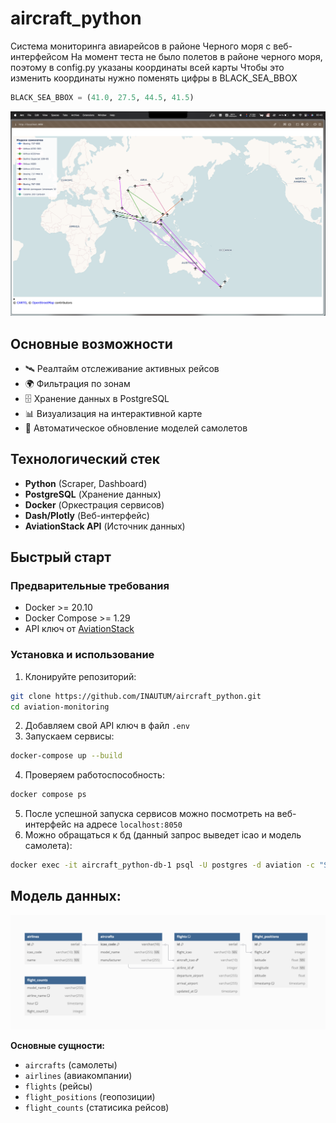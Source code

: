 # aircraft_python

Система мониторинга авиарейсов в районе Черного моря с веб-интерфейсом
На момент теста не было полетов в районе черного моря, поэтому в config.py указаны координаты всей карты
Чтобы это изменить координаты нужно поменять цифры в BLACK_SEA_BBOX
```python
BLACK_SEA_BBOX = (41.0, 27.5, 44.5, 41.5) 
```

![Dashboard Preview](photo.png)

## Основные возможности
- 🛰 Реалтайм отслеживание активных рейсов
- 🌍 Фильтрация по зонам
- 🗄 Хранение данных в PostgreSQL
- 📊 Визуализация на интерактивной карте
- 🔄 Автоматическое обновление моделей самолетов

## Технологический стек
- **Python** (Scraper, Dashboard)
- **PostgreSQL** (Хранение данных)
- **Docker** (Оркестрация сервисов)
- **Dash/Plotly** (Веб-интерфейс)
- **AviationStack API** (Источник данных)

## Быстрый старт

### Предварительные требования
- Docker >= 20.10
- Docker Compose >= 1.29
- API ключ от [AviationStack](https://aviationstack.com/)

### Установка и использование
1. Клонируйте репозиторий:
```bash
git clone https://github.com/INAUTUM/aircraft_python.git
cd aviation-monitoring
```
2. Добавляем свой API ключ в файл `.env`
3. Запускаем сервисы:
```bash
docker-compose up --build
```
4. Проверяем работоспособность:
```bash
docker compose ps
```
5. После успешной запуска сервисов можно посмотреть на веб-интерфейс на адресе `localhost:8050`
6. Можно обращаться к бд (данный запрос выведет icao и модель самолета):
```bash
docker exec -it aircraft_python-db-1 psql -U postgres -d aviation -c "SELECT icao_code, model_name FROM aircrafts;"
```

## Модель данных:

![Data Model](model_data.png)

**Основные сущности:**
- `aircrafts` (самолеты)  
- `airlines` (авиакомпании)  
- `flights` (рейсы)  
- `flight_positions` (геопозиции)
- `flight_counts` (статисика рейсов)